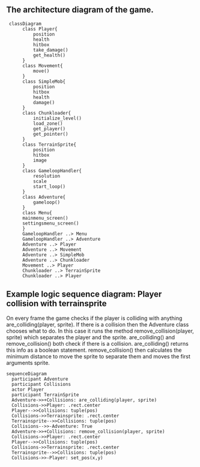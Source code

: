 ## The architecture diagram of the game.
```mermaid
 classDiagram
      class Player{
          position
          health
          hitbox
          take_damage()
          get_health()
      }
      class Movement{
          move()
      }
      class SimpleMob{
          position
          hitbox
          health
          damage()
      }
      class Chunkloader{
          initialize_level()
          load_zone()
          get_player()
          get_pointer()
      }
      class TerrainSprite{
          position
          hitbox
          image
      }
      class GameloopHandler{
          resolution
          scale
          start_loop()
      }
      class Adventure{
          gameloop()
      }
      class Menu{
      mainmenu_screen()
      settingsmenu_screen()
      }
      GameloopHandler ..> Menu
      GameloopHandler ..> Adventure
      Adventure ..> Player
      Adventure ..> Movement
      Adventure ..> SimpleMob
      Adventure ..> Chunkloader
      Movement ..> Player
      Chunkloader ..> TerrainSprite
      Chunkloader ..> Player
```

## Example logic sequence diagram: Player collision with terrainsprite
On every frame the game checks if the player is colliding with anything are_colliding(player, sprite). If there is a collision then the Adventure class chooses what to do. In this case it runs the method remove_collision(player, sprite) which separates the player and the sprite. are_colliding() and remove_collision() both check if there is a collision. are_colliding() returns this info as a boolean statement. remove_collision() then calculates the minimum distance to move the sprite to separate them and moves the first arguments sprite.
```mermaid
sequenceDiagram
  participant Adventure
  participant Collisions
  actor Player
  participant TerrainSprite
  Adventure->>+Collisions: are_colliding(player, sprite)
  Collisions->>Player: .rect.center
  Player-->>Collisions: tuple(pos)
  Collisions->>Terrainsprite: .rect.center
  Terrainsprite-->>Collisions: tuple(pos)
  Collisions-->>-Adventure: True
  Adventure->>+Collisions: remove_collision(player, sprite)
  Collisions->>Player: .rect.center
  Player-->>Collisions: tuple(pos)
  Collisions->>Terrainsprite: .rect.center
  Terrainsprite-->>Collisions: tuple(pos)
  Collisions->>-Player: set_pos(x,y)
```

